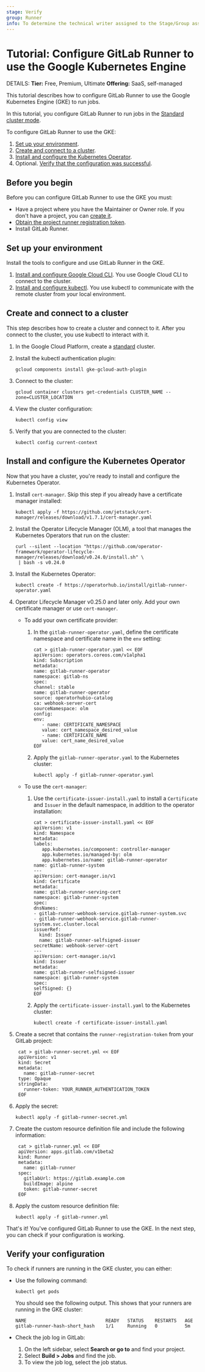 ```yaml
---
stage: Verify
group: Runner
info: To determine the technical writer assigned to the Stage/Group associated with this page, see https://handbook.gitlab.com/handbook/product/ux/technical-writing/#assignments
---
```


# Tutorial: Configure GitLab Runner to use the Google Kubernetes Engine

DETAILS:
**Tier:** Free, Premium, Ultimate
**Offering:** SaaS, self-managed

This tutorial describes how to configure GitLab Runner to use the Google Kubernetes Engine (GKE)
to run jobs.

In this tutorial, you configure GitLab Runner to run jobs in the [Standard cluster mode](https://cloud.google.com/kubernetes-engine/docs/concepts/types-of-clusters).

To configure GitLab Runner to use the GKE:

1. [Set up your environment](#set-up-your-environment).
1. [Create and connect to a cluster](#create-and-connect-to-a-cluster).
1. [Install and configure the Kubernetes Operator](#install-and-configure-the-kubernetes-operator).
1. Optional. [Verify that the configuration was successful](#verify-your-configuration).

## Before you begin

Before you can configure GitLab Runner to use the GKE you must:

- Have a project where you have the Maintainer or Owner role. If you don't have a project, you can [create it](../../user/project/index.md).
- [Obtain the project runner registration token](../../ci/runners/runners_scope.md#create-a-project-runner-with-a-registration-token-deprecated).
- Install GitLab Runner.

## Set up your environment

Install the tools to configure and use GitLab Runner in the GKE.

1. [Install and configure Google Cloud CLI](https://cloud.google.com/sdk/docs/install). You use Google Cloud CLI to connect to the cluster.
1. [Install and configure kubectl](https://kubernetes.io/docs/tasks/tools/). You use kubectl to communicate with the remote cluster from your local environment.

## Create and connect to a cluster

This step describes how to create a cluster and connect to it. After you connect to the cluster, you use kubectl to interact with it.

1. In the Google Cloud Platform, create a [standard](https://cloud.google.com/kubernetes-engine/docs/how-to/creating-a-zonal-cluster) cluster.

1. Install the kubectl authentication plugin:

   ```shell
   gcloud components install gke-gcloud-auth-plugin
   ```

1. Connect to the cluster:

   ```shell
   gcloud container clusters get-credentials CLUSTER_NAME --zone=CLUSTER_LOCATION
   ```

1. View the cluster configuration:

   ```shell
   kubectl config view
   ```

1. Verify that you are connected to the cluster:

   ```shell
   kubectl config current-context
   ```

## Install and configure the Kubernetes Operator

Now that you have a cluster, you're ready to install and configure the Kubernetes Operator.

1. Install `cert-manager`. Skip this step if you already have a certificate manager installed:

   ```shell
   kubectl apply -f https://github.com/jetstack/cert-manager/releases/download/v1.7.1/cert-manager.yaml
   ```

1. Install the Operator Lifecycle Manager (OLM), a tool that manages the Kubernetes Operators that
   run on the cluster:

   ```shell
   curl --silent --location "https://github.com/operator-framework/operator-lifecycle-manager/releases/download/v0.24.0/install.sh" \
    | bash -s v0.24.0
   ```

1. Install the Kubernetes Operator:

   ```shell
   kubectl create -f https://operatorhub.io/install/gitlab-runner-operator.yaml
   ```

1. Operator Lifecycle Manager v0.25.0 and later only. Add your own certificate manager or use `cert-manager`.

   - To add your own certificate provider:

     1. In the `gitlab-runner-operator.yaml`, define the certificate namespace and certificate name in the `env` setting:

        ```shell
        cat > gitlab-runner-operator.yaml << EOF
        apiVersion: operators.coreos.com/v1alpha1
        kind: Subscription
        metadata:
        name: gitlab-runner-operator
        namespace: gitlab-ns
        spec:
        channel: stable
        name: gitlab-runner-operator
        source: operatorhubio-catalog
        ca: webhook-server-cert
        sourceNamespace: olm
        config:
        env:
           - name: CERTIFICATE_NAMESPACE
           value: cert_namespace_desired_value
           - name: CERTIFICATE_NAME
           value: cert_name_desired_value
        EOF
        ```

     1. Apply the `gitlab-runner-operator.yaml` to the Kubernetes cluster:

        ```shell
        kubectl apply -f gitlab-runner-operator.yaml
        ```

   - To use the `cert-manager`:

     1. Use the `certificate-issuer-install.yaml` to install a `Certificate` and `Issuer` in the default namespace, in addition
     to the operator installation:

        ```shell
        cat > certificate-issuer-install.yaml << EOF
        apiVersion: v1
        kind: Namespace
        metadata:
        labels:
           app.kubernetes.io/component: controller-manager
           app.kubernetes.io/managed-by: olm
           app.kubernetes.io/name: gitlab-runner-operator
        name: gitlab-runner-system
        ---
        apiVersion: cert-manager.io/v1
        kind: Certificate
        metadata:
        name: gitlab-runner-serving-cert
        namespace: gitlab-runner-system
        spec:
        dnsNames:
        - gitlab-runner-webhook-service.gitlab-runner-system.svc
        - gitlab-runner-webhook-service.gitlab-runner-system.svc.cluster.local
        issuerRef:
          kind: Issuer
          name: gitlab-runner-selfsigned-issuer
        secretName: webhook-server-cert
        ---
        apiVersion: cert-manager.io/v1
        kind: Issuer
        metadata:
        name: gitlab-runner-selfsigned-issuer
        namespace: gitlab-runner-system
        spec:
        selfSigned: {}
        EOF
        ```

     1. Apply the `certificate-issuer-install.yaml` to the Kubernetes cluster:

        ```shell
        kubectl create -f certificate-issuer-install.yaml
        ```

1. Create a secret that contains the `runner-registration-token` from your
   GitLab project:

   ```shell
    cat > gitlab-runner-secret.yml << EOF
    apiVersion: v1
    kind: Secret
    metadata:
      name: gitlab-runner-secret
    type: Opaque
    stringData:
      runner-token: YOUR_RUNNER_AUTHENTICATION_TOKEN
    EOF
   ```

1. Apply the secret:

   ```shell
   kubectl apply -f gitlab-runner-secret.yml
   ```

1. Create the custom resource definition file and include the following information:

   ```shell
    cat > gitlab-runner.yml << EOF
    apiVersion: apps.gitlab.com/v1beta2
    kind: Runner
    metadata:
      name: gitlab-runner
    spec:
      gitlabUrl: https://gitlab.example.com
      buildImage: alpine
      token: gitlab-runner-secret
    EOF
   ```

1. Apply the custom resource definition file:

   ```shell
   kubectl apply -f gitlab-runner.yml
   ```

That's it! You've configured GitLab Runner to use the GKE.
In the next step, you can check if your configuration is working.

## Verify your configuration

To check if runners are running in the GKE cluster, you can either:

- Use the following command:

  ```shell
  kubectl get pods
  ```

  You should see the following output. This shows that your runners
  are running in the GKE cluster:

  ```plaintext
  NAME                             READY   STATUS    RESTARTS   AGE
  gitlab-runner-hash-short_hash    1/1     Running   0          5m
  ```

- Check the job log in GitLab:
  1. On the left sidebar, select **Search or go to** and find your project.
  1. Select **Build > Jobs** and find the job.
  1. To view the job log, select the job status.
